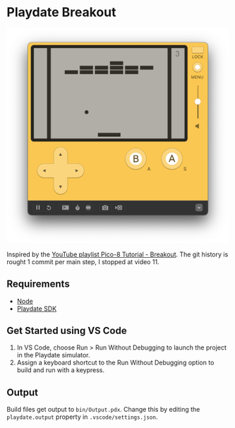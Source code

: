 # Playdate Breakout

![Screenshot](screenshot.png)

Inspired by the [YouTube playlist Pico-8 Tutorial - Breakout](https://www.youtube.com/playlist?list=PLea8cjCua_P0qjjiG8G5FBgqwpqMU7rBk). The git history is rought 1 commit per main step, I stopped at video 11.

## Requirements
- [Node](https://nodejs.org/)
- [Playdate SDK](https://play.date/dev/)

## Get Started using VS Code
1. In VS Code, choose Run > Run Without Debugging to launch the project in the Playdate simulator.
2. Assign a keyboard shortcut to the Run Without Debugging option to build and run with a keypress.

## Output
Build files get output to `bin/Output.pdx`.
Change this by editing the `playdate.output` property in `.vscode/settings.json`.
